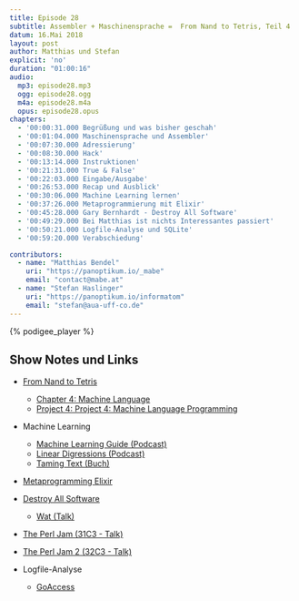 ```yaml
---
title: Episode 28
subtitle: Assembler + Maschinensprache =  From Nand to Tetris, Teil 4
datum: 16.Mai 2018
layout: post
author: Matthias und Stefan
explicit: 'no'
duration: "01:00:16"
audio:
  mp3: episode28.mp3
  ogg: episode28.ogg
  m4a: episode28.m4a
  opus: episode28.opus
chapters:
  - '00:00:31.000 Begrüßung und was bisher geschah'
  - '00:01:04.000 Maschinensprache und Assembler'
  - '00:07:30.000 Adressierung'
  - '00:08:30.000 Hack'
  - '00:13:14.000 Instruktionen'
  - '00:21:31.000 True & False'
  - '00:22:03.000 Eingabe/Ausgabe'
  - '00:26:53.000 Recap und Ausblick'
  - '00:30:06.000 Machine Learning lernen'
  - '00:37:26.000 Metaprogrammierung mit Elixir'
  - '00:45:28.000 Gary Bernhardt - Destroy All Software'
  - '00:49:29.000 Bei Matthias ist nichts Interessantes passiert'
  - '00:50:21.000 Logfile-Analyse und SQLite'
  - '00:59:20.000 Verabschiedung'

contributors:
  - name: "Matthias Bendel"
    uri: "https://panoptikum.io/_mabe"
    email: "contact@mabe.at"
  - name: "Stefan Haslinger"
    uri: "https://panoptikum.io/informatom"
    email: "stefan@aua-uff-co.de"
---
```


{% podigee_player %}

## Show Notes und Links

* [From Nand to Tetris](http://nand2tetris.org/)
  * [Chapter 4: Machine Language](http://nand2tetris.org/chapters/chapter%2004.pdf)
  * [Project 4: Project 4: Machine Language Programming](http://nand2tetris.org/04.php)

* Machine Learning
  * [Machine Learning Guide (Podcast)](http://ocdevel.com/podcasts/machine-learning)
  * [Linear Digressions (Podcast)](http://lineardigressions.com/)
  * [Taming Text (Buch)](https://www.amazon.de/Taming-Text-Find-Organize-Manipulate/dp/193398838X)

* [Metaprogramming Elixir](https://pragprog.com/book/cmelixir/metaprogramming-elixir)

* [Destroy All Software](https://www.destroyallsoftware.com)
  * [Wat (Talk)](https://www.destroyallsoftware.com/talks/wat)
* [The Perl Jam (31C3 - Talk)](https://www.youtube.com/watch?v=noQcWra6sbU)
* [The Perl Jam 2 (32C3 - Talk)](https://www.youtube.com/watch?v=iczIO8032VU)

* Logfile-Analyse
  * [GoAccess](https://goaccess.io/)
